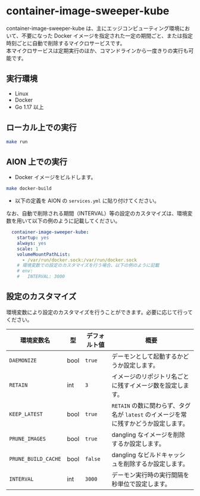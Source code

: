 # container-image-sweeper-kube

container-image-sweeper-kube は、主にエッジコンピューティング環境において、不要になった Docker イメージを指定された一定の期間ごと、または指定時刻ごとに自動で削除するマイクロサービスです。  
本マイクロサービスは定期実行のほか、コマンドラインから一度きりの実行も可能です。


## 実行環境

* Linux
* Docker
* Go 1.17 以上


## ローカル上での実行

```sh
make run
```

## AION 上での実行

* Docker イメージをビルドします。

```sh
make docker-build
```

* 以下の定義を AION の `services.yml` に貼り付けてください。

なお、自動で削除される期間（INTERVAL）等の設定のカスタマイズは、環境変数を用いて以下の例のように記載してください。
```yaml
  container-image-sweeper-kube:
    startup: yes
    always: yes
    scale: 1
    volumeMountPathList:
      - /var/run/docker.sock:/var/run/docker.sock
    # 環境変数での設定のカスタマイズを行う場合、以下の例のように記載
    # env:
    #   INTERVAL: 3000
```


## 設定のカスタマイズ

環境変数により設定のカスタマイズを行うことができます。必要に応じて行ってください。

| 環境変数名          | 型   | デフォルト値 | 概要                                                                                |
| ------------------- | ---- | ------------ | ----------------------------------------------------------------------------------- |
| `DAEMONIZE`         | bool | `true`       | デーモンとして起動するかどうか設定します。                                          |
| `RETAIN`            | int  | `3`          | イメージのリポジトリ名ごとに残すイメージ数を設定します。                            |
| `KEEP_LATEST`       | bool | `true`       | `RETAIN` の数に関わらず、タグ名が `latest` のイメージを常に残すかどうか設定します。 |
| `PRUNE_IMAGES`      | bool | `true`       | dangling なイメージを削除するか設定します。                                         |
| `PRUNE_BUILD_CACHE` | bool | `false`      | dangling なビルドキャッシュを削除するか設定します。                                 |
| `INTERVAL`          | int  | `3000`       | デーモン実行時の実行間隔を秒単位で設定します。                                      |
